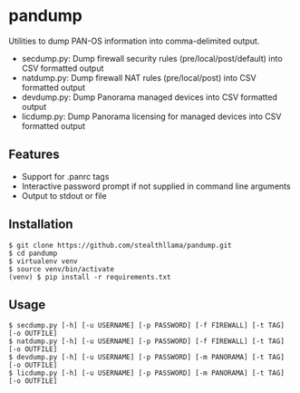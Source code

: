 # pandump
Utilities to dump PAN-OS information into comma-delimited output.

- secdump.py: Dump firewall security rules (pre/local/post/default) into CSV formatted output
- natdump.py: Dump firewall NAT rules (pre/local/post) into CSV formatted output
- devdump.py: Dump Panorama managed devices into CSV formatted output
- licdump.py: Dump Panorama licensing for managed devices into CSV formatted output

## Features
- Support for .panrc tags 
- Interactive password prompt if not supplied in command line arguments
- Output to stdout or file

## Installation
```
$ git clone https://github.com/stealthllama/pandump.git
$ cd pandump
$ virtualenv venv
$ source venv/bin/activate
(venv) $ pip install -r requirements.txt
```

## Usage
```
$ secdump.py [-h] [-u USERNAME] [-p PASSWORD] [-f FIREWALL] [-t TAG] [-o OUTFILE]
$ natdump.py [-h] [-u USERNAME] [-p PASSWORD] [-f FIREWALL] [-t TAG] [-o OUTFILE]
$ devdump.py [-h] [-u USERNAME] [-p PASSWORD] [-m PANORAMA] [-t TAG] [-o OUTFILE]
$ licdump.py [-h] [-u USERNAME] [-p PASSWORD] [-m PANORAMA] [-t TAG] [-o OUTFILE]
```
